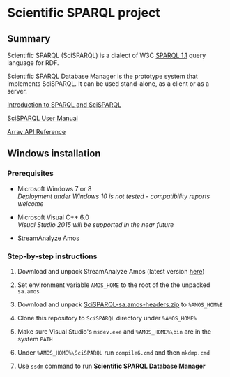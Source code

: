 # Scientific SPARQL project

## Summary

Scientific SPARQL (SciSPARQL) is a dialect of W3C [SPARQL 1.1](http://www.w3.org/TR/sparql11-query/) query language for RDF.

Scientific SPARQL Database Manager is the prototype system that implements SciSPARQL. It can be used stand-alone, as a client or as a server.

[Introduction to SPARQL and SciSPARQL](http://www.it.uu.se/research/group/udbl/SciSPARQL/SciSPARQL_intro.pdf)

[SciSPARQL User Manual](http://www.it.uu.se/research/group/udbl/SciSPARQL/SciSPARQL.htm)

[Array API Reference](http://www.it.uu.se/research/group/udbl/SciSPARQL/NMA_API.htm)

## Windows installation

### Prerequisites

- Microsoft Windows 7 or 8  
*Deployment under Windows 10 is not tested - compatibility reports welcome*

- Microsoft Visual C++ 6.0  
*Visual Studio 2015 will be supported in the near future*

- StreamAnalyze Amos

### Step-by-step instructions

1. Download and unpack StreamAnalyze Amos
(latest version [here](http://user.it.uu.se/~torer/download/sa.amosWindows.zip))

1. Set environment variable `AMOS_HOME` to the root of the the unpacked `sa.amos`

1. Download and unpack [SciSPARQL-sa.amos-headers.zip](http://user.it.uu.se/~andan342/SciSPARQL-sa.amos-headers.zip) to `%AMOS_HOM%E`

1. Clone this repository to `SciSPARQL` directory under `%AMOS_HOME%`

1. Make sure Visual Studio's `msdev.exe` and `%AMOS_HOME%\bin` are in the system `PATH`

1. Under `%AMOS_HOME%\SciSPARQL` run `compile6.cmd` and then `mkdmp.cmd`

1. Use `ssdm` command to run **Scientific SPARQL Database Manager**




